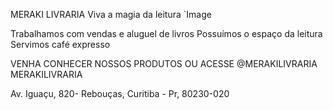 MERAKI LIVRARIA
Viva a magia da leitura
`Image

Trabalhamos com vendas e aluguel de livros
Possuímos o espaço da leitura
Servimos café expresso

VENHA CONHECER NOSSOS PRODUTOS
OU ACESSE @MERAKILIVRARIA MERAKILIVRARIA

Av. Iguaçu, 820- Rebouças, Curitiba - Pr, 80230-020
